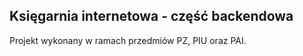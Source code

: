 ## Księgarnia internetowa - część backendowa

Projekt wykonany w ramach przedmiów PZ, PIU oraz PAI.
